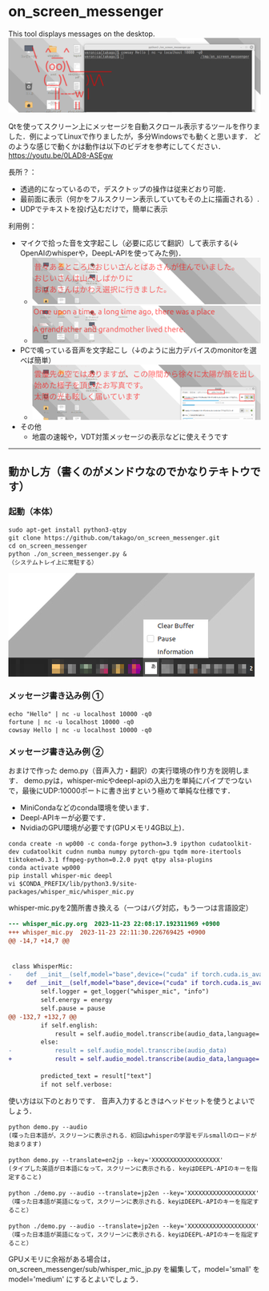 # on_screen_messenger
This tool displays messages on the desktop.
   ![](https://github.com/takago/on_screen_messenger/blob/main/screenshots/screenshot03.png)
   
Qtを使ってスクリーン上にメッセージを自動スクロール表示するツールを作りました．例によってLinuxで作りましたが，多分Windowsでも動くと思います．
どのような感じで動くかは動作は以下のビデオを参考にしてください． https://youtu.be/0LAD8-ASEgw

長所？：
 - 透過的になっているので，デスクトップの操作は従来どおり可能．
 - 最前面に表示（何かをフルスクリーン表示していてもその上に描画される）.
 - UDPでテキストを投げ込むだけで，簡単に表示

利用例：
 - マイクで拾った音を文字起こし（必要に応じて翻訳）して表示する(↓ OpenAIのwhisperや，DeepL-APIを使ってみた例)．
   - ![](https://github.com/takago/on_screen_messenger/blob/main/screenshots/screenshot00.png)
   - ![](https://github.com/takago/on_screen_messenger/blob/main/screenshots/screenshot01.png)
 - PCで鳴っている音声を文字起こし（↓のように出力デバイスのmonitorを選べば簡単）
   - ![](https://github.com/takago/on_screen_messenger/blob/main/screenshots/screenshot02.png)
 - その他
   - 地震の速報や，VDT対策メッセージの表示などに使えそうです
   
----
## 動かし方（書くのがメンドウなのでかなりテキトウです）
### 起動（本体）

```
sudo apt-get install python3-qtpy
git clone https://github.com/takago/on_screen_messenger.git
cd on_screen_messenger
python ./on_screen_messenger.py &
（システムトレイ上に常駐する）
```
   ![](https://github.com/takago/on_screen_messenger/blob/main/screenshots/screenshot04.png)
### メッセージ書き込み例 ①

```
echo "Hello" | nc -u localhost 10000 -q0
fortune | nc -u localhost 10000 -q0
cowsay Hello | nc -u localhost 10000 -q0
```

### メッセージ書き込み例 ② 
おまけで作った demo.py（音声入力・翻訳）の実行環境の作り方を説明します． demo.pyは，whisper-micやdeepl-apiの入出力を単純にパイプでつないで，最後にUDP:10000ポートに書き出すという極めて単純な仕様です．

 - MiniCondaなどのconda環境を使います．
 - Deepl-APIキーが必要です．
 - NvidiaのGPU環境が必要です(GPUメモリ4GB以上)．


```
conda create -n wp000 -c conda-forge python=3.9 ipython cudatoolkit-dev cudatoolkit cudnn numba numpy pytorch-gpu tqdm more-itertools tiktoken=0.3.1 ffmpeg-python=0.2.0 pyqt qtpy alsa-plugins
conda activate wp000
pip install whisper-mic deepl
vi $CONDA_PREFIX/lib/python3.9/site-packages/whisper_mic/whisper_mic.py  
```
whisper-mic.pyを2箇所書き換える（一つはバグ対応，もう一つは言語設定）
```diff
--- whisper_mic.py.org	2023-11-23 22:08:17.192311969 +0900
+++ whisper_mic.py	2023-11-23 22:11:30.226769425 +0900
@@ -14,7 +14,7 @@
 
 
 class WhisperMic:
-    def __init__(self,model="base",device=("cuda" if torch.cuda.is_available() else "cpu"),english=False,verbose=False,energy=300,pause=2,dynamic_energy=False,save_file=False, model_root="~/.cache/whisper",mic_index=None):
+    def __init__(self,model="base",device=("cuda" if torch.cuda.is_available() else "cpu"),english=False,verbose=False,energy=300,pause=2,dynamic_energy=False,save_file=False, model_root=os.path.expanduser("~/.cache/whisper"),mic_index=None):
         self.logger = get_logger("whisper_mic", "info")
         self.energy = energy
         self.pause = pause
@@ -132,7 +132,7 @@
         if self.english:
             result = self.audio_model.transcribe(audio_data,language='english')
         else:
-            result = self.audio_model.transcribe(audio_data)
+            result = self.audio_model.transcribe(audio_data,language='japanese')
 
         predicted_text = result["text"]
         if not self.verbose:
```
使い方は以下のとおりです． 音声入力するときはヘッドセットを使うとよいでしょう．
```
python demo.py --audio
(喋った日本語が，スクリーンに表示される．初回はwhisperの学習モデルsmallのロードが始まります)

python demo.py --translate=en2jp --key='XXXXXXXXXXXXXXXXXXX'
(タイプした英語が日本語になって，スクリーンに表示される. keyはDEEPL-APIのキーを指定すること)

python ./demo.py --audio --translate=jp2en --key='XXXXXXXXXXXXXXXXXXX'
（喋った日本語が英語になって，スクリーンに表示される．keyはDEEPL-APIのキーを指定すること）

python ./demo.py --audio --translate=jp2en --key='XXXXXXXXXXXXXXXXXXX'
（喋った日本語が英語になって，スクリーンに表示される．keyはDEEPL-APIのキーを指定すること）
```

GPUメモリに余裕がある場合は， on_screen_messenger/sub/whisper_mic_jp.py を編集して，model='small' を model='medium' にするとよいでしょう．

